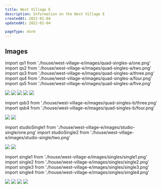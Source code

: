 ```yaml
---
title: West Village E
description: Information on the West Village E
createdAt: 2022-01-04
updatedAt: 2022-01-04

pageType: dorm
---
```


## Images

import qs1 from './house/west-village-e/images/quad-singles-a/one.png'
import qs2 from './house/west-village-e/images/quad-singles-a/two.png'
import qs3 from './house/west-village-e/images/quad-singles-a/three.png'
import qs4 from './house/west-village-e/images/quad-singles-a/four.png'
import qs5 from './house/west-village-e/images/quad-singles-a/five.png'

<Expandable title="Quad singles" icon="image">
  <div className="grid grid-cols-1 md:grid-cols-2 lg:grid-cols-2 gap-base">
    <Image src={qs1} height={1592} width={2120} quality={50} /> 
    <Image src={qs2} height={1592} width={2120} quality={50} /> 
    <Image src={qs3} height={1592} width={2120} quality={50} /> 
    <Image src={qs4} height={1592} width={2120} quality={50} /> 
    <Image src={qs5} height={1592} width={2120} quality={50} /> 
  </div>
</Expandable>

import qsb3 from './house/west-village-e/images/quad-singles-b/three.png'
import qsb4 from './house/west-village-e/images/quad-singles-b/four.png'

<Expandable title="Quad singles" icon="image">
  <div className="grid grid-cols-1 md:grid-cols-2 lg:grid-cols-2 gap-base">
    <Image src={qsb3} height={1590} width={1188} quality={50} /> 
    <Image src={qsb4} height={1590} width={1188} quality={50} /> 
  </div>
</Expandable>

import studioSingle1 from './house/west-village-e/images/studio-single/one.png'
import studioSingle2 from './house/west-village-e/images/studio-single/two.png'

<Expandable title="Studio single" icon="image">
  <div className="grid grid-cols-1 md:grid-cols-2 lg:grid-cols-2 gap-base">
    <Image src={studioSingle1} height={1436} width={2556} quality={50} /> 
    <Image src={studioSingle2} height={1436} width={2556} quality={50} /> 
  </div>
</Expandable>

import single1 from './house/west-village-e/images/singles/single1.png'
import single2 from './house/west-village-e/images/singles/single2.png'
import single3 from './house/west-village-e/images/singles/single3.png'
import single4 from './house/west-village-e/images/singles/single4.png'

<Expandable title="Singles" icon="image">
  <div className="grid grid-cols-1 md:grid-cols-2 lg:grid-cols-2 gap-base">
    <Image src={single1} height={1592} width={1182} quality={50} /> 
    <Image src={single2} height={1592} width={1182} quality={50} /> 
    <Image src={single3} height={1592} width={1182} quality={50} /> 
    <Image src={single4} height={1592} width={1182} quality={50} /> 
  </div>
</Expandable>
